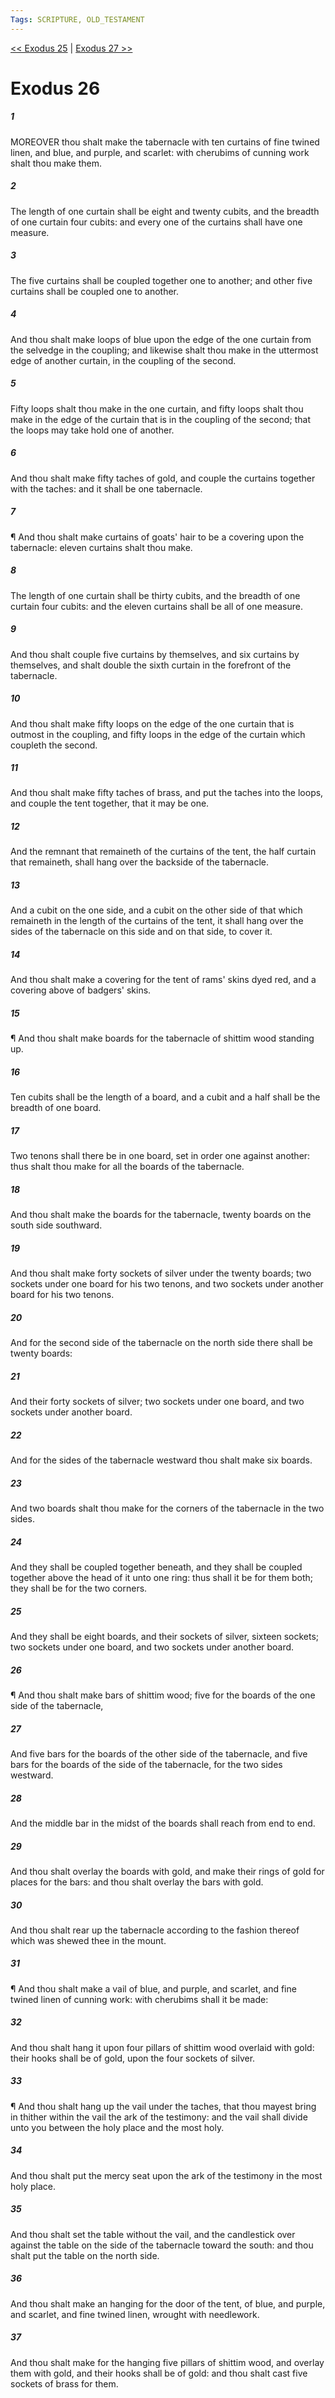 ```yaml
---
Tags: SCRIPTURE, OLD_TESTAMENT
---
```


[<< Exodus 25](OLD_TESTAMENT/02_Exodus/Exodus_25.md) | [Exodus 27 >>](OLD_TESTAMENT/02_Exodus/Exodus_27.md)

# Exodus 26

##### 1

MOREOVER thou shalt make the tabernacle with ten curtains of fine twined linen, and blue, and purple, and scarlet: with cherubims of cunning work shalt thou make them.

##### 2

The length of one curtain shall be eight and twenty cubits, and the breadth of one curtain four cubits: and every one of the curtains shall have one measure.

##### 3

The five curtains shall be coupled together one to another; and other five curtains shall be coupled one to another.

##### 4

And thou shalt make loops of blue upon the edge of the one curtain from the selvedge in the coupling; and likewise shalt thou make in the uttermost edge of another curtain, in the coupling of the second.

##### 5

Fifty loops shalt thou make in the one curtain, and fifty loops shalt thou make in the edge of the curtain that is in the coupling of the second; that the loops may take hold one of another.

##### 6

And thou shalt make fifty taches of gold, and couple the curtains together with the taches: and it shall be one tabernacle.

##### 7

¶ And thou shalt make curtains of goats' hair to be a covering upon the tabernacle: eleven curtains shalt thou make.

##### 8

The length of one curtain shall be thirty cubits, and the breadth of one curtain four cubits: and the eleven curtains shall be all of one measure.

##### 9

And thou shalt couple five curtains by themselves, and six curtains by themselves, and shalt double the sixth curtain in the forefront of the tabernacle.

##### 10

And thou shalt make fifty loops on the edge of the one curtain that is outmost in the coupling, and fifty loops in the edge of the curtain which coupleth the second.

##### 11

And thou shalt make fifty taches of brass, and put the taches into the loops, and couple the tent together, that it may be one.

##### 12

And the remnant that remaineth of the curtains of the tent, the half curtain that remaineth, shall hang over the backside of the tabernacle.

##### 13

And a cubit on the one side, and a cubit on the other side of that which remaineth in the length of the curtains of the tent, it shall hang over the sides of the tabernacle on this side and on that side, to cover it.

##### 14

And thou shalt make a covering for the tent of rams' skins dyed red, and a covering above of badgers' skins.

##### 15

¶ And thou shalt make boards for the tabernacle of shittim wood standing up.

##### 16

Ten cubits shall be the length of a board, and a cubit and a half shall be the breadth of one board.

##### 17

Two tenons shall there be in one board, set in order one against another: thus shalt thou make for all the boards of the tabernacle.

##### 18

And thou shalt make the boards for the tabernacle, twenty boards on the south side southward.

##### 19

And thou shalt make forty sockets of silver under the twenty boards; two sockets under one board for his two tenons, and two sockets under another board for his two tenons.

##### 20

And for the second side of the tabernacle on the north side there shall be twenty boards:

##### 21

And their forty sockets of silver; two sockets under one board, and two sockets under another board.

##### 22

And for the sides of the tabernacle westward thou shalt make six boards.

##### 23

And two boards shalt thou make for the corners of the tabernacle in the two sides.

##### 24

And they shall be coupled together beneath, and they shall be coupled together above the head of it unto one ring: thus shall it be for them both; they shall be for the two corners.

##### 25

And they shall be eight boards, and their sockets of silver, sixteen sockets; two sockets under one board, and two sockets under another board.

##### 26

¶ And thou shalt make bars of shittim wood; five for the boards of the one side of the tabernacle,

##### 27

And five bars for the boards of the other side of the tabernacle, and five bars for the boards of the side of the tabernacle, for the two sides westward.

##### 28

And the middle bar in the midst of the boards shall reach from end to end.

##### 29

And thou shalt overlay the boards with gold, and make their rings of gold for places for the bars: and thou shalt overlay the bars with gold.

##### 30

And thou shalt rear up the tabernacle according to the fashion thereof which was shewed thee in the mount.

##### 31

¶ And thou shalt make a vail of blue, and purple, and scarlet, and fine twined linen of cunning work: with cherubims shall it be made:

##### 32

And thou shalt hang it upon four pillars of shittim wood overlaid with gold: their hooks shall be of gold, upon the four sockets of silver.

##### 33

¶ And thou shalt hang up the vail under the taches, that thou mayest bring in thither within the vail the ark of the testimony: and the vail shall divide unto you between the holy place and the most holy.

##### 34

And thou shalt put the mercy seat upon the ark of the testimony in the most holy place.

##### 35

And thou shalt set the table without the vail, and the candlestick over against the table on the side of the tabernacle toward the south: and thou shalt put the table on the north side.

##### 36

And thou shalt make an hanging for the door of the tent, of blue, and purple, and scarlet, and fine twined linen, wrought with needlework.

##### 37

And thou shalt make for the hanging five pillars of shittim wood, and overlay them with gold, and their hooks shall be of gold: and thou shalt cast five sockets of brass for them.
